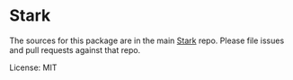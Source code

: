 # Stark

The sources for this package are in the main [Stark](https://github.com/NationalBankBelgium/stark) repo. Please file issues and pull requests against that repo.

License: MIT
